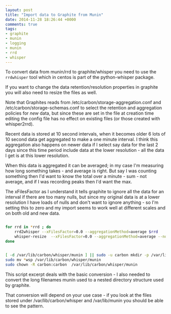 ```yaml
---
layout: post
title: "Import data to Graphite from Munin"
date: 2014-11-28 18:26:44 +0000
comments: true
tags: 
- graphite
- munin
- logging
- munin
- rrd
- whisper
---
```


To convert data from munin/rrd to graphite/whisper you need to use the `rrdwhisper` tool which in centos is part of the python-whisper package.

If you want to change the data retention/resolution properties in graphite you will also need to resize the files as well.

<!--more-->

Note that Graphites reads from /etc/carbon/storage-aggregation.conf and /etc/carbon/storage-schemas.conf to select the retention and aggregation policies for *new* data, but since these are set in the file at creation time editing the config file has no effect on existing files (or those created with whisper2rrd).

Recent data is stored at 10 second intervals, when it becomes older 6 lots of 10 second data get aggregated to make a one minute interval. I think this aggregation also happens on newer data if I select say data for the last 2 days since this time period include data at the lower resolution - all the data I get is at this lower resolution.

When this data is aggregated it can be averaged; in my case I'm measuring how long something takes - and average is right. But say I was counting something then I'd want to know the total over a minute - sum - not average, and if I was recording peaks then I'd want the max.

The xFilesFactor as I understand it tells graphite to ignore all the data for an interval if there are too many nulls, but since my original data is at a lower resolution I have loads of nulls and don't want to ignore anything - so I'm setting this to zero and my import seems to work well at different scales and on both old and new data.


```bash

for rrd in *rrd ; do 
    rrd2whisper --xFilesFactor=0.0 --aggregationMethod=average $rrd
    whisper-resize  --xFilesFactor=0.0 --aggregationMethod=average --nobackup ${rrd%.rrd}_42.wsp   10s:6h 1min:6d 10min:1800d  
done


[ -d /var/lib/carbon/whisper/munin ] || sudo -u carbon mkdir -p /var/lib/carbon/whisper/munin
sudo mv *wsp /var/lib/carbon/whisper/munin
sudo chown -R carbon:carbon  /var/lib/carbon/whisper/munin

```

This script excerpt deals with the basic conversion - I also needed to convert the long filenames munin used to a nested directory structure used by graphite.

That conversion will depend on your use case - if you look at the files stored under /var/lib/carbon/whisper and /var/lib/munin you should be able to see the pattern.
